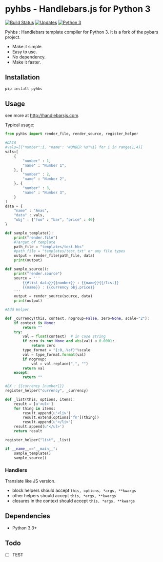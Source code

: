 # pyhbs - Handlebars.js for Python 3

[![Build Status](https://travis-ci.org/anastue/pyhbs.svg?branch=master)](https://travis-ci.org/wbond/pybars3)
[![Updates](https://pyup.io/repos/github/anastue/pyhbs/shield.svg)](https://pyup.io/repos/github/anastue/pyhbs/)
[![Python 3](https://pyup.io/repos/github/anastue/pyhbs/python-3-shield.svg)](https://pyup.io/repos/github/anastue/pyhbs/)

Pyhbs : Handlebars template compiler for Python 3.
It is a fork of the pybars project.
* Make it simple.
* Easy to use.
* No dependency.
* Make it faster.

## Installation

```bash
pip install pyhbs
```


## Usage

see more at http://handlebarsjs.com.

Typical usage:

```python
from pyhbs import render_file, render_source, register_helper

#DATA
#vals=[{"number":i, "name": "NUMBER %s"%i} for i in range(1,4)]
vals=[
    {
        "number" : 1,
        "name" : "Number 1",
    }, {
        "number" : 2,
        "name" : "Number 2",
    }, {
        "number" : 3,
        "name" : "Number 3",
    }
]
data = {
    "name" : "Anas",
    "data" : vals,
    "obj" : {"foo" : "bar", "price" : 40}
}

def sample_template():
    print("render.file")
    #Target of template
    path_file = "templates/test.hbs" 
    #path_file = "templates/test.txt" or any file types
    output = render_file(path_file, data)
    print(output)

def sample_source():
    print("render.source")
    source = '''
        {{#list data}}{{number}} : {{name}}{{/list}}
        {{name}} : {{currency obj.price}}
    '''
    output = render_source(source, data)
    print(output)

#Add Helper

def _currency(this, context, nogroup=False, zero=None, scale="2"):
    if context is None:
        return ""
    try:
        val = float(context)  # in case string
        if zero is not None and abs(val) < 0.0001:
            return zero
        type_format = "{:0,.%sf}"%scale
        val = type_format.format(val)
        if nogroup:
            val = val.replace(",", "")
        return val
    except:
        return ""

#EX : {{currency [number]}}
register_helper("currency", _currency)

def _list(this, options, items):
    result = [u'<ul>']
    for thing in items:
        result.append(u'<li>')
        result.extend(options['fn'](thing))
        result.append(u'</li>')
    result.append(u'</ul>')
    return result

register_helper("list", _list)

if __name__=="__main__":
    sample_template()
    sample_source()

```

### Handlers

Translate like JS version.

* block helpers should accept `this, options, *args, **kwargs`
* other helpers should accept `this, *args, **kwargs`
* closures in the context should accept `this, *args, **kwargs`

## Dependencies

* Python 3.3+


## Todo

- [ ] TEST
